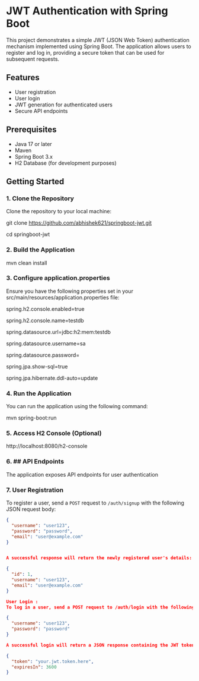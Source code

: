 # JWT Authentication with Spring Boot

This project demonstrates a simple JWT (JSON Web Token) authentication mechanism implemented using Spring Boot. The application allows users to register and log in, providing a secure token that can be used for subsequent requests.

## Features

- User registration
- User login
- JWT generation for authenticated users
- Secure API endpoints

## Prerequisites

- Java 17 or later
- Maven
- Spring Boot 3.x
- H2 Database (for development purposes)

## Getting Started

### 1. Clone the Repository

Clone the repository to your local machine:

git clone https://github.com/abhishek621/springboot-jwt.git

cd springboot-jwt

### 2. Build the Application

mvn clean install

### 3. Configure application.properties

Ensure you have the following properties set in your src/main/resources/application.properties file:

spring.h2.console.enabled=true

spring.h2.console.name=testdb

spring.datasource.url=jdbc:h2:mem:testdb

spring.datasource.username=sa

spring.datasource.password=

spring.jpa.show-sql=true

spring.jpa.hibernate.ddl-auto=update

### 4. Run the Application

You can run the application using the following command:

mvn spring-boot:run 

### 5. Access H2 Console (Optional)

http://localhost:8080/h2-console

### 6. ## API Endpoints

The application exposes API endpoints for user authentication

### 7. User Registration

To register a user, send a `POST` request to `/auth/signup` with the following JSON request body:

```json
{
  "username": "user123",
  "password": "password",
  "email": "user@example.com"
}


A successful response will return the newly registered user's details:

{
  "id": 1,
  "username": "user123",
  "email": "user@example.com"
}

User Login : 
To log in a user, send a POST request to /auth/login with the following JSON request body:

{
  "username": "user123",
  "password": "password"
}

A successful login will return a JSON response containing the JWT token and its expiration time:

{
  "token": "your.jwt.token.here",
  "expiresIn": 3600
}